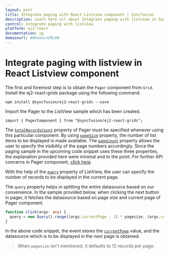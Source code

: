 ```yaml
---
layout: post
title: Integrate paging with React Listview component | Syncfusion
description: Learn here all about Integrate paging with listview in Syncfusion React Listview component of Syncfusion Essential JS 2 and more.
control: Integrate paging with listview 
platform: ej2-react
documentation: ug
domainurl: ##DomainURL##
---
```


# Integrate paging with listview in React Listview component

The first and foremost step is to obtain the `Pager` component from `Grid`. Install the ej2-react-grids package using the following command.

```
npm install @syncfusion/ej2-react-grids --save
```

Import the Pager to the ListView sample which has been created.

```
import { PagerComponent } from "@syncfusion/ej2-react-grids";
```

The [`totalRecordsCount`](https://ej2.syncfusion.com/documentation/api/pager/#totalrecordscount) property of Pager must be specified whenever using this particular component. By using [`pageSize`](https://ej2.syncfusion.com/documentation/api/pager/#pagesize) property, the number of list items to be displayed is made available. The [`pageCount`](https://ej2.syncfusion.com/documentation/api/pager/#pagecount) property allows the user to specify the visibility of the page numbers accordingly. Since the paging sample in the upcoming code snippet uses these three properties, the explanation provided here were minimal and to the point. For further API concerns in Pager component, [click here](https://ej2.syncfusion.com/documentation/api/pager/).

With the help of the [`query`](https://ej2.syncfusion.com/react/documentation/api/list-view/#query) property of ListView, the user can specify the number of records to be displayed in the current page.

The `query` property helps in splitting the entire datasource based on our convenience. In the sample provided below, when clicking the next button in pager, it fetches the datasource based on page size and current page of Pager component.

```ts
function click(args: any) {
  query = new Query().range((args.currentPage - 1) * pagesize, (args.currentPage * pagesize));
}
```

In the above code snippet, the event stores the [`currentPage`](https://ej2.syncfusion.com/documentation/api/pager/#currentpage) value, and the datasource which is to be displayed in the next page is obtained.

> When `pagesize` isn't mentioned, it defaults to 12 records per page.
